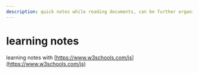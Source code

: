 ```yaml
---
description: quick notes while reading documents, can be further organized
---
```


# learning notes

learning notes with [https://www.w3schools.com/js](https://www.w3schools.com/js)
